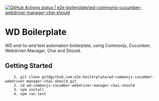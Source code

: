 [![GitHub Actions status | e2e-boilerplate/wd-commonjs-cucumber-webdriver-manager-chai-should](https://github.com/e2e-boilerplate/wd-commonjs-cucumber-webdriver-manager-chai-should/workflows/wd-commonjs-cucumber-webdriver-manager-chai-should/badge.svg)](https://github.com/e2e-boilerplate/wd-commonjs-cucumber-webdriver-manager-chai-should/actions?workflow=wd-commonjs-cucumber-webdriver-manager-chai-should)

# WD Boilerplate

WD end-to-end test automation boilerplate, using Commonjs, Cucumber, Webdriver-Manager, Chai and Should.

## Getting Started

    	1. git clone git@github.com:e2e-boilerplate/wd-commonjs-cucumber-webdriver-manager-chai-should.git
    	2. cd wd-commonjs-cucumber-webdriver-manager-chai-should
    	3. npm install
    	4. npm run test
